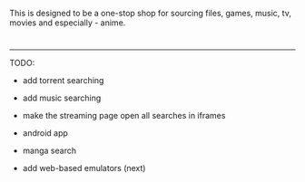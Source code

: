 This is designed to be a one-stop shop for sourcing files, games, music, tv, movies and especially - anime.



#
-----------------------------------------------------------------------

TODO:

- add torrent searching

- add music searching

- make the streaming page open all searches in iframes

- android app

- manga search

- add web-based emulators (next)